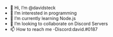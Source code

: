 - 👋 Hi, I’m @davidsteck
- 👀 I’m interested in programming
- 🌱 I’m currently learning Node.js
- 💞️ I’m looking to collaborate on Discord Servers
- 📫 How to reach me -Discord:david.#0187

